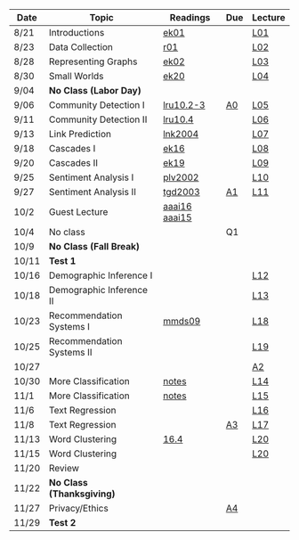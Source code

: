 

| Date  | Topic                      | Readings                      | Due           | Lecture      |
| ----- |----------------------------|-------------------------------|---------------|--------------|
| 8/21  | Introductions              |  [ek01](read/ek-01.pdf)       |               |[L01](lec/l01)|
| 8/23  | Data Collection            |  [r01](read/r-01.pdf)         |               |[L02](lec/l02)|
| 8/28  | Representing Graphs        |  [ek02](read/ek-02.pdf)       |               |[L03](lec/l03)|
| 8/30  | Small Worlds               |  [ek20](read/ek-20.pdf)       |               |[L04](lec/l04)|
| 9/04  | **No Class (Labor Day)**   |                               |               |              |  
| 9/06  | Community Detection I      |  [lru10.2-3](read/lru-10.pdf) | [A0](https://github.com/iit-cs579/assignments/tree/master/a0)  |[L05](lec/l05)|
| 9/11  | Community Detection II     |  [lru10.4](read/lru-10.pdf)   |               |[L06](lec/l06)|
| 9/13  | Link Prediction            |  [lnk2004](read/lnk2004.pdf)  |               |[L07](lec/l07)|
| 9/18  | Cascades I                 |  [ek16](read/ek-16.pdf)       |               |[L08](lec/l08)|
| 9/20  | Cascades II                |  [ek19](read/ek-19.pdf)       |               |[L09](lec/l09)|
| 9/25  | Sentiment Analysis I       |  [plv2002](read/plv2002.pdf)  |               |[L10](lec/l10)|
| 9/27  | Sentiment Analysis II       |  [tgd2003](read/tgd2003.pdf)  |[A1](https://github.com/iit-cs579/assignments/tree/master/a1)|[L11](lec/l11)|
| 10/2  | Guest Lecture              |   [aaai16](http://cs.iit.edu/~culotta/pubs/landeiro16robust.pdf) [aaai15](http://cs.iit.edu/~culotta/pubs/virgile15using.pdf) |               | |
| 10/4  | No class     |                               |             Q1    |  |
| 10/9 | **No Class (Fall Break)**  |                               |               |              |
| 10/11 | **Test 1**                 |                               |               |              |
| 10/16 | Demographic Inference I   |                               |               |[L12](lec/l12) |
| 10/18 | Demographic Inference II  |                               |               |   [L13](lec/l13)           |
| 10/23 | Recommendation Systems I   |[mmds09](http://infolab.stanford.edu/~ullman/mmds/ch9.pdf) |               |[L18](lec/l18/) |
| 10/25 | Recommendation Systems II  |                               |               |[L19](lec/l19)|
| 10/27 | | | | [A2](https://github.com/iit-cs579/assignments/tree/master/a2)
| 10/30 | More Classification        | [notes](/lec/l14/gd.pdf)      |               |[L14](lec/l14)|
| 11/1  | More Classification        | [notes](/lec/l14/logistic.pdf)|         | [L15](lec/l15) |
| 11/6  | Text Regression            |                               |  | [L16](lec/l16)|
| 11/8  | Text Regression            |                               | [A3](https://github.com/iit-cs579/assignments/tree/master/a3)              |  [L17](lec/l17)       | 
| 11/13 | Word Clustering            | [16.4](http://nlp.stanford.edu/IR-book/pdf/16flat.pdf)                              |               |  [L20](lec/l20)       |
| 11/15 | Word Clustering            |                               |               |  [L20](lec/l20)       |
| 11/20 | Review                     |  |                                  |               |  [L21](lec/l21)       |
| 11/22 | **No Class (Thanksgiving)**|                               |               |                       |
| 11/27 |  Privacy/Ethics                |                               |   [A4](https://github.com/iit-cs579/assignments/tree/master/a4)              |                       |
| 11/29 |     **Test 2**         |                               |               |                       |
